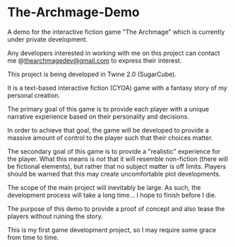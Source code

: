 # The-Archmage-Demo

A demo for the interactive fiction game "The Archmage" which is currently under private development. 

Any developers interested in working with me on this project can contact me @thearchmagedev@gmail.com to express their interest.

This project is being developed in Twine 2.0 (SugarCube).

It is a text-based interactive fiction (CYOA) game with a fantasy story of my personal creation.

The primary goal of this game is to provide each player with a unique narrative experience based on their personality and decisions.

In order to achieve that goal, the game will be developed to provide a massive amount of control to the player such that their choices matter.

The secondary goal of this game is to provide a "realistic" experience for the player. What this means is not that it will resemble non-fiction (there will be fictional elements), but rather that no subject matter is off limits. Players should be warned that this may create uncomfortable plot developments.

The scope of the main project will inevitably be large. As such, the development process will take a long time... I hope to finish before I die.

The purpose of this demo to provide a proof of concept and also tease the players without ruining the story.

This is my first game development project, so I may require some grace from time to time.
